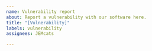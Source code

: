 ```yaml
---
name: Vulnerability report
about: Report a vulnerability with our software here.
title: "[Vulnerability]"
labels: vulnerability
assignees: JEMcats

---
```




